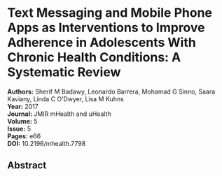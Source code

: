 # Text Messaging and Mobile Phone Apps as Interventions to Improve Adherence in Adolescents With Chronic Health Conditions: A Systematic Review

**Authors:** Sherif M Badawy, Leonardo Barrera, Mohamad G Sinno, Saara Kaviany, Linda C O’Dwyer, Lisa M Kuhns  
**Year:** 2017  
**Journal:** JMIR mHealth and uHealth  
**Volume:** 5  
**Issue:** 5  
**Pages:** e66  
**DOI:** 10.2196/mhealth.7798  

## Abstract


